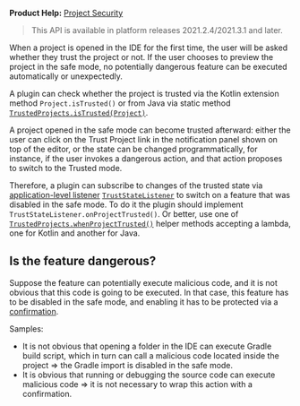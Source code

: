 [//]: # (title: Trusted Project)

<!-- Copyright 2000-2022 JetBrains s.r.o. and other contributors. Use of this source code is governed by the Apache 2.0 license that can be found in the LICENSE file. -->

<microformat>

**Product Help:** [Project Security](https://www.jetbrains.com/help/idea/project-security.html)

</microformat>

> This API is available in platform releases 2021.2.4/2021.3.1 and later.
>

When a project is opened in the IDE for the first time, the user will be asked whether they trust the project or not.
If the user chooses to preview the project in the safe mode, no potentially dangerous feature can be executed automatically or unexpectedly.

A plugin can check whether the project is trusted via the Kotlin extension method `Project.isTrusted()` or from Java via static method [`TrustedProjects.isTrusted(Project)`](%gh-ic%/platform/platform-impl/src/com/intellij/ide/impl/TrustedProjects.kt).

A project opened in the safe mode can become trusted afterward: either the user can click on the <control>Trust Project</control> link in the notification panel shown on top of the editor,
or the state can be changed programmatically, for instance, if the user invokes a dangerous action, and that action proposes to switch to the Trusted mode.

Therefore, a plugin can subscribe to changes of the trusted state via [application-level listener](plugin_listeners.md#defining-application-level-listeners) [`TrustStateListener`](%gh-ic%/platform/platform-impl/src/com/intellij/ide/impl/TrustedProjects.kt) to switch on a feature that was disabled in the safe mode.
To do it the plugin should implement `TrustStateListener.onProjectTrusted()`.
Or better, use one of [`TrustedProjects.whenProjectTrusted()`](%gh-ic%/platform/platform-impl/src/com/intellij/ide/impl/TrustedProjects.kt) helper methods accepting a lambda, one for Kotlin and another for Java.

## Is the feature dangerous?

Suppose the feature can potentially execute malicious code, and it is not obvious that this code is going to be executed.
In that case, this feature has to be disabled in the safe mode, and enabling it has to be protected via a [confirmation](misc_swing_components.md#messages).

Samples:
* It is not obvious that opening a folder in the IDE can execute Gradle build script, which in turn can call a malicious code located inside the project => the Gradle import is disabled in the safe mode.
* It is obvious that running or debugging the source code can execute malicious code => it is not necessary to wrap this action with a confirmation.
